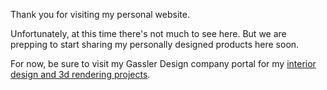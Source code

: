 <webui-data data-page-title="Interior designer, 3d rendering, and visualization specialist" data-page-subtitle=""></webui-data>

<webui-page-segment elevation="10">

Thank you for visiting my personal website.

Unfortunately, at this time there's not much to see here. But we are prepping to start sharing my personally designed products here soon.

For now, be sure to visit my Gassler Design company portal for my [interior design and 3d rendering projects](https://www.gassler.design).

</webui-page-segment>
